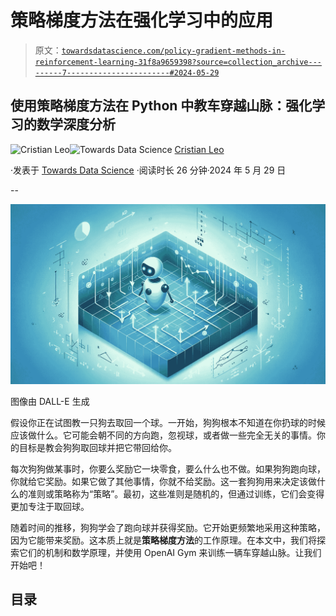 # **策略梯度方法**在强化学习中的应用

> 原文：[`towardsdatascience.com/policy-gradient-methods-in-reinforcement-learning-31f8a9659398?source=collection_archive---------7-----------------------#2024-05-29`](https://towardsdatascience.com/policy-gradient-methods-in-reinforcement-learning-31f8a9659398?source=collection_archive---------7-----------------------#2024-05-29)

## 使用策略梯度方法在 Python 中教车穿越山脉：强化学习的数学深度分析

[](https://medium.com/@cristianleo120?source=post_page---byline--31f8a9659398--------------------------------)![Cristian Leo](https://medium.com/@cristianleo120?source=post_page---byline--31f8a9659398--------------------------------)[](https://towardsdatascience.com/?source=post_page---byline--31f8a9659398--------------------------------)![Towards Data Science](https://towardsdatascience.com/?source=post_page---byline--31f8a9659398--------------------------------) [Cristian Leo](https://medium.com/@cristianleo120?source=post_page---byline--31f8a9659398--------------------------------)

·发表于 [Towards Data Science](https://towardsdatascience.com/?source=post_page---byline--31f8a9659398--------------------------------) ·阅读时长 26 分钟·2024 年 5 月 29 日

--

![](img/bc78b119f99f1be51b59bf704491944c.png)

图像由 DALL-E 生成

假设你正在试图教一只狗去取回一个球。一开始，狗狗根本不知道在你扔球的时候应该做什么。它可能会朝不同的方向跑，忽视球，或者做一些完全无关的事情。你的目标是教会狗狗取回球并把它带回给你。

每次狗狗做某事时，你要么奖励它一块零食，要么什么也不做。如果狗狗跑向球，你就给它奖励。如果它做了其他事情，你就不给奖励。这一套狗狗用来决定该做什么的准则或策略称为“策略”。最初，这些准则是随机的，但通过训练，它们会变得更加专注于取回球。

随着时间的推移，狗狗学会了跑向球并获得奖励。它开始更频繁地采用这种策略，因为它能带来奖励。这本质上就是**策略梯度方法**的工作原理。在本文中，我们将探索它们的机制和数学原理，并使用 OpenAI Gym 来训练一辆车穿越山脉。让我们开始吧！

## **目录**
